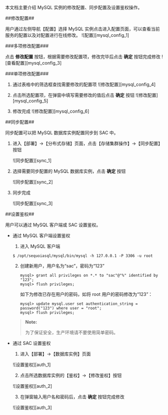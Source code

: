 本文档主要介绍 MySQL 实例的修改配置、同步配置及设置鉴权操作。

##修改配置##

用户通过左侧导航【配置】选择 MySQL 实例点击进入配置页面，可以查看当前服务的配置以及对配置进行在线修改。
![配置][mysql_config_1]

###多项修改配置###

点击 **修改配置** 按钮，根据需要修改配置项，修改完毕后点击 **确定** 按钮完成修改
![查看配置][mysql_config_3]

###单项修改配置###

1. 通过表格中的筛选框查找需要修改的配置项
![修改配置][mysql_config_4]  

2. 点击所选配置项，在弹窗中填写需要修改的值后点击 **确定** 按钮
![修改配置][mysql_config_5] 

3. 修改完成
![修改配置][mysql_config_6]

##同步配置##

同步配置可以把 MySQL 数据库实例配置同步到 SAC 中。

1. 进入【部署】->【分布式存储】页面，点击【存储集群操作】->【同步配置】按钮

   ![同步配置][sync_1]

2. 选择需要同步配置的 MySQL 数据库实例，点击 **确定** 按钮

   ![同步配置][sync_2]

3. 同步完成

   ![同步配置][sync_3]

##设置鉴权##

用户可以通过 MySQL 客户端或 SAC 设置鉴权。

- 通过 MySQL 客户端设置鉴权

   1. 进入 MySQL 客户端

     ```lang-bash
     $ /opt/sequoiasql/mysql/bin/mysql -h 127.0.0.1 -P 3306 -u root
     ```

   2. 创建新用户，用户名为“sac”，密码为“123”

      ```lang-sql
      mysql> grant all privileges on *.* to "sac"@"%" identified by "123";
      mysql> flush privileges;
      ```

      如下为修改已存在用户的密码，如将 root 用户的密码修改为“123”：

      ```lang-sql
      mysql> update mysql.user set authentication_string = password("123") where user = "root";
      mysql> flush privileges;
      ```

   > **Note:**  
   >
   > 为了保证安全，生产环境请不要使用简单密码。

- 通过 SAC 设置鉴权

   1. 进入【部署】->【数据库实例】页面

     ![设置鉴权][auth_1]

   2. 点击所选数据库实例的【鉴权】->【修改鉴权】按钮

     ![设置鉴权][auth_2]

   3. 在弹窗输入用户名和密码后，点击 **确定** 按钮完成修改

     ![设置鉴权][auth_3]




[^_^]:
     本文使用的所有引用和链接
[mysql_config_1]:images/SAC/Operation/Mysql/mysql_config_1.png
[mysql_config_3]:images/SAC/Operation/Mysql/mysql_config_3.png
[mysql_config_4]:images/SAC/Operation/Mysql/mysql_config_4.png
[mysql_config_5]:images/SAC/Operation/Mysql/mysql_config_5.png
[mysql_config_6]:images/SAC/Operation/Mysql/mysql_config_6.png
[sync_1]:images/SAC/Operation/Mysql/sync_1.png
[sync_2]:images/SAC/Operation/Mysql/sync_2.png
[sync_3]:images/SAC/Operation/Mysql/sync_3.png
[auth_1]:images/SAC/Operation/Mysql/auth_1.png
[auth_2]:images/SAC/Operation/Mysql/auth_2.png
[auth_3]:images/SAC/Operation/Mysql/auth_3.png
